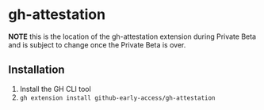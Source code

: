 # gh-attestation

**NOTE** this is the location of the gh-attestation extension during Private Beta and is subject to change once the Private Beta is over.

## Installation
1. Install the GH CLI tool
2. `gh extension install github-early-access/gh-attestation`
